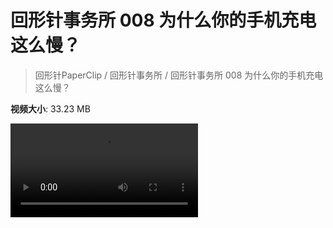 # 回形针事务所 008 为什么你的手机充电这么慢？

> 回形针PaperClip / 回形针事务所 / 回形针事务所 008 为什么你的手机充电这么慢？

**视频大小**: 33.23 MB

<div class="video"><video src="https://file.hsyhx.top/archive/PaperClip/事务所/008.mp4" controls preload>🤔 您的浏览器不支持 video 标签</video></div>